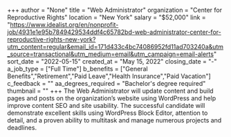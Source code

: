 +++
author = "None"
title = "Web Administrator"
organization = "Center for Reproductive Rights"
location = "New York"
salary = "$52,000"
link = "https://www.idealist.org/en/nonprofit-job/4931e1e95b7849429534ddf4c65782bd-web-administrator-center-for-reproductive-rights-new-york?utm_content=regular&email_id=171d433c4bc74086952fd11ad703240a&utm_source=transactional&utm_medium=email&utm_campaign=email-alerts"
sort_date = "2022-05-15"
created_at = "May 15, 2022"
closing_date = "-"
a_job_type = ["Full Time"]
b_benefits = ["General Benefits","Retirement","Paid Leave","Health Insurance","Paid Vacation"]
c_feedback = ""
aa_degrees_required = "Bachelor's degree required"
thumbnail = ""
+++
The Web Administrator will update content and build pages and posts on the organization’s website using WordPress and help improve content SEO and site usability. The successful candidate will demonstrate excellent skills using WordPress Block Editor, attention to detail, and a proven ability to multitask and manage numerous projects and deadlines.